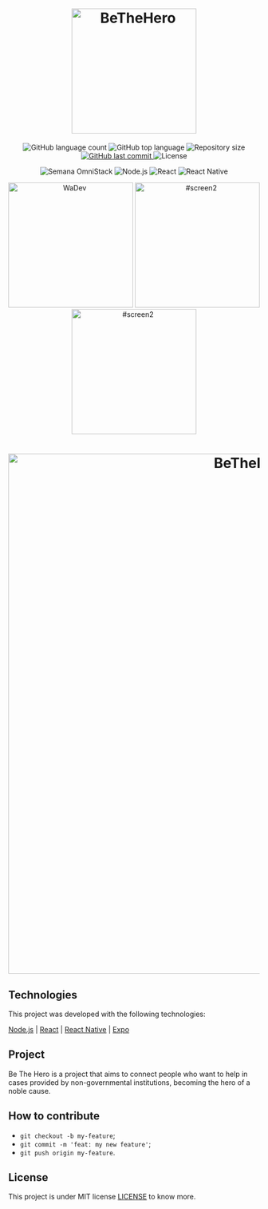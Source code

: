 <h1 align="center">
    <img alt="BeTheHero" src="https://user-images.githubusercontent.com/25344661/78085740-32a03100-7392-11ea-8d5d-8a11c4fe1054.png" width="250px">
</h1>
<p align="center">
  <img alt="GitHub language count" src="https://img.shields.io/github/languages/count/danielbrazrocha/Semana-Omnistack-11.svg">
  <img alt="GitHub top language" src="https://img.shields.io/github/languages/top/danielbrazrocha/Semana-Omnistack-11.svg">
  <img alt="Repository size" src="https://img.shields.io/github/repo-size/danielbrazrocha/Semana-Omnistack-11">
  <a href="https://github.com/danielbrazrocha/Semana-Omnistack-11/commits/master">
    <img alt="GitHub last commit" src="https://img.shields.io/github/last-commit/danielbrazrocha/Semana-Omnistack-11">
  </a>
  <img alt="License" src="https://img.shields.io/badge/license-MIT-brightgreen">
   <p align="center">
    <img alt="Semana OmniStack" src="https://img.shields.io/badge/Semana OmniStack-11-informational?logo=data:image/png;base64,iVBORw0KGgoAAAANSUhEUgAAABAAAAAQCAMAAAAoLQ9TAAAALVBMVEVHcExxWsF0XMJzXMJxWcFsUsD///9jRrzY0u6Xh9Gsn9n39fyMecy0qd2bjNJWBT0WAAAABHRSTlMA2Do606wF2QAAAGlJREFUGJVdj1cWwCAIBLEsRU3uf9xobDH8+GZwUYi8i6ucJwrxKE+7D0G9Q4vlYqtmCSjndr4CgCgzlyFgfKfKCVO0LrPKjmiqMxGXkJwNnXskqWG+1oSM+BSwD8f29YLNjvx/OQrn+g99oQSoNmt3PgAAAABJRU5ErkJggg==">
    <img alt="Node.js" src="https://img.shields.io/badge/Node.js-backend-informational?logo=Node.JS">
    <img alt="React" src="https://img.shields.io/badge/React-frontend-blue?logo=react">
    <img alt="React Native" src="https://img.shields.io/badge/React Native-mobile-blue?logo=react">
   </p>
</p>


<p align="center">
    <img alt="WaDev" title="#screen1" src="https://user-images.githubusercontent.com/25344661/78085784-4b104b80-7392-11ea-8b9c-edf4f7a3e89f.png" width="250px">
    <img alt="#screen2" title="#screen2" src="https://user-images.githubusercontent.com/25344661/78085793-56fc0d80-7392-11ea-9c9f-1b3cbc3cb53a.png" width="250px">
    <img alt="#screen2" title="#screen3" src="https://user-images.githubusercontent.com/25344661/78085811-667b5680-7392-11ea-82eb-3bcb26d831d9.png" width="250px">
</p>
<h1 align="center">
    <img alt="BeTheHeroHome" src="https://user-images.githubusercontent.com/25344661/78085826-73984580-7392-11ea-874c-b70ecc19f702.png" width="1040px">
</h1>

## Technologies

This project was developed with the following technologies: 

[Node.js](https://nodejs.org/en/) | [React](https://reactjs.org) | [React Native](https://facebook.github.io/react-native/) | [Expo](https://expo.io/)

## Project

Be The Hero is a project that aims to connect people who want to help in cases provided by non-governmental institutions, becoming the hero of a noble cause.

## How to contribute

- `git checkout -b my-feature`;
- `git commit -m 'feat: my new feature'`;
- `git push origin my-feature`.

## License

This project is under MIT license [LICENSE](LICENSE.md) to know more.
